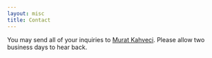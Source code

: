 ```yaml
---
layout: misc
title: Contact
---
```


<!-- <a href="https://www.google.com/maps/place/Roosevelt+University/@41.8763427,-87.6273109,17z/data=!3m1!4b1!4m5!3m4!1s0x880e2ca21507764f:0x44cc0732016145b4!8m2!3d41.8763427!4d-87.6251169?hl=en"><img class="image-pull-right" src="/images/misc/ru-campus.png"/></a>


Roosevelt University <br>
Department of Biological, Physical, And Health Sciences <br>
Room WB 716D <br>
430 S. Michigan Ave <br>
Chicago, IL 60173

Phone: (312) 341-6357 <br> -->
You may send all of your inquiries to <a href="/team/murat-kahveci/">Murat Kahveci</a>. Please allow two business days to hear back.

<!--
<div class="spacer"></div>
<div class="spacer"></div>
<div class="spacer"></div>
<div class="spacer"></div>

<img src="/images/misc/ru-logo.png">  
-->
